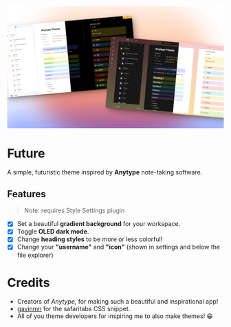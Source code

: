 
![](bigpic.jpeg)

# Future
A simple, futuristic theme inspired by **Anytype** note-taking software. 

## Features
> Note: requires Style Settings plugin

- [x] Set a beautiful **gradient background** for your workspace.
- [x] Toggle **OLED dark mode**.
- [x] Change **heading styles** to be more or less colorful!
- [x] Change your **"username"** and **"icon"** (shown in settings and below the file explorer) 

# Credits
- Creators of *Anytype*, for making such a beautiful and inspirational app!
- [gavinmn](https://github.com/gavinmn/obsidian-theme/blob/main/safaritabs.css) for the safaritabs CSS snippet.
- All of you theme developers for inspiring me to also make themes! 😁

